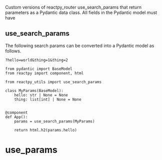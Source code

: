 Custom versions of reactpy_router use_search_params that return parameters as a 
Pydantic data class. All fields in the Pydantic model must have


## use_search_params 

The following search params can be converted into a Pydantic model 
as follows.

    ?hello=world&thing=1&thing=2

```
from pydantic import BaseModel
from reactpy import component, html

from reactpy_utils import use_search_params

class MyParams(BaseModel):
    hello: str | None = None
    thing: list[int] | None = None


@component
def App():
    params = use_search_params(MyParams)

    return html.h2(params.hello)
```

# use_params 
